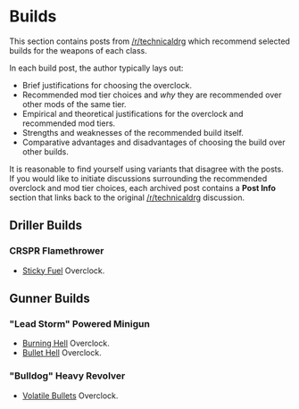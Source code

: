 # Builds

This section contains posts from [/r/technicaldrg](https://www.reddit.com/r/technicaldrg) which
recommend selected builds for the weapons of each class.

In each build post, the author typically lays out:

- Brief justifications for choosing the overclock.
- Recommended mod tier choices and *why* they are recommended over other mods of the same tier.
- Empirical and theoretical justifications for the overclock and recommended mod tiers.
- Strengths and weaknesses of the recommended build itself.
- Comparative advantages and disadvantages of choosing the build over other builds.

It is reasonable to find yourself using variants that disagree with the posts. If you would like to
initiate discussions surrounding the recommended overclock and mod tier choices, each archived post
contains a **Post Info** section that links back to the original
[/r/technicaldrg](https://www.reddit.com/r/technicaldrg) discussion.

## Driller Builds

### CRSPR Flamethrower

- [Sticky Fuel](./sticky-fuel.md) Overclock.

## Gunner Builds

### "Lead Storm" Powered Minigun

- [Burning Hell](./burning-hell.md) Overclock.
- [Bullet Hell](./bullet-hell.md) Overclock.

### "Bulldog" Heavy Revolver

- [Volatile Bullets](./volatile-bullets.md) Overclock.
